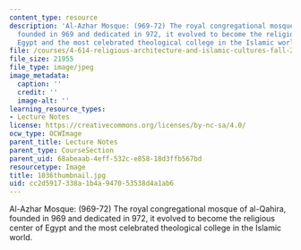 ```yaml
---
content_type: resource
description: 'Al-Azhar Mosque: (969-72) The royal congregational mosque of al-Qahira,
  founded in 969 and dedicated in 972, it evolved to become the religious center of
  Egypt and the most celebrated theological college in the Islamic world.'
file: /courses/4-614-religious-architecture-and-islamic-cultures-fall-2002/cc2d5917338a1b4a947053538d4a1ab6_1036thumbnail.jpg
file_size: 21955
file_type: image/jpeg
image_metadata:
  caption: ''
  credit: ''
  image-alt: ''
learning_resource_types:
- Lecture Notes
license: https://creativecommons.org/licenses/by-nc-sa/4.0/
ocw_type: OCWImage
parent_title: Lecture Notes
parent_type: CourseSection
parent_uid: 68abeaab-4eff-532c-e858-18d3ffb567bd
resourcetype: Image
title: 1036thumbnail.jpg
uid: cc2d5917-338a-1b4a-9470-53538d4a1ab6
---
```

Al-Azhar Mosque: (969-72) The royal congregational mosque of al-Qahira, founded in 969 and dedicated in 972, it evolved to become the religious center of Egypt and the most celebrated theological college in the Islamic world.